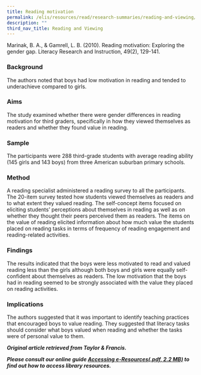 ```yaml
---
title: Reading motivation
permalink: /elis/resources/read/research-summaries/reading-and-viewing/reading-motivation/
description: ""
third_nav_title: Reading and Viewing
---
```

Marinak, B. A., & Gamrell, L. B. (2010). Reading motivation: Exploring the gender gap. Literacy Research and Instruction, 49(2), 129-141.

### Background

The authors noted that boys had low motivation in reading and tended to underachieve compared to girls.

### Aims

The study examined whether there were gender differences in reading motivation for third graders, specifically in how they viewed themselves as readers and whether they found value in reading.

### Sample

The participants were 288 third-grade students with average reading ability (145 girls and 143 boys) from three American suburban primary schools.

### Method

A reading specialist administered a reading survey to all the participants. The 20-item survey tested how students viewed themselves as readers and to what extent they valued reading. The self-concept items focused on eliciting students’ perceptions about themselves in reading as well as on whether they thought their peers perceived them as readers. The items on the value of reading elicited information about how much value the students placed on reading tasks in terms of frequency of reading engagement and reading-related activities.

### Findings

The results indicated that the boys were less motivated to read and valued reading less than the girls although both boys and girls were equally self-confident about themselves as readers. The low motivation that the boys had in reading seemed to be strongly associated with the value they placed on reading activities.

### Implications

The authors suggested that it was important to identify teaching practices that encouraged boys to value reading. They suggested that literacy tasks should consider what boys valued when reading and whether the tasks were of personal value to them.


_**Original article retrieved from Taylor & Francis.**_  

**_Please consult our online guide [Accessing e-Resources(.pdf, 2.2 MB)](https://academyofsingaporeteachers-moe-edu-sg-admin.cwp.sg/elis/resources/read/research-summaries/reading-and-viewing/18e45074-6b1b-4ac7-811f-1a8da16c4f81 "Accessing e-Resources") to find out how to access library resources._**